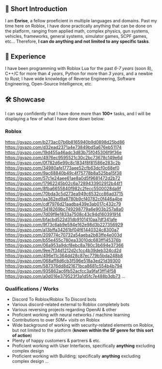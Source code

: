 ## 👋 Short Introduction
I am **Enrise**, a fellow proeficient in multiple languages and domains.
Past my time here on Roblox, I have done practically anything that can be done on the platform, ranging from applied math, complex physics, gun systems, vehicles, frameworks, general systems, simulator games, SCPF games, etc...
Therefore, **I can do anything and not limited to any specific tasks**.

## 🌟 Experience
I have been programming with Roblox Lua for the past *6-7 years* (soon 8), C++/C for more than *4 years*, Python for more than *3 years*, and a newbie to Rust; I have wide knowledge of Reverse Engineering, Software Engineering, Open-Source Intelligence, etc.

## 🛠 Showcase
I can say confidently that I have done more than **100+** tasks, and I will be displaying a few of what I have done down below:

### Roblox
https://gyazo.com/b273ac07b6b8165940b9d0898d25bd86
https://gyazo.com/d32ead2371a4e73849bd5a676eb51174
https://gyazo.com/19d455a46adc3d83b75f045306f9f36e
https://gyazo.com/4976ec9595521c30c2bc73678c149e6d
https://gyazo.com/0f782d6e99c8c1834f8f81586e283c2b
https://gyazo.com/34980afe1773aee52cfb63dcf0c68ef0
https://gyazo.com/9ac68840b49c4f75778b8a525ba15f38
https://gyazo.com/57c1e24aee61ae8a0d5f9681472d2b72
https://gyazo.com/17962245b02c6a7289433902912b44f1
https://gyazo.com/8fba6655840f982c2fecc5500028da9f
https://gyazo.com/70bda3c5d273ea949c6532cc86ad3715
https://gyazo.com/aa362ed9a8780b9cf40782c0f446a4be
https://gyazo.com/cdf7976d21aadba439e3ab017c432c79
https://gyazo.com/3418269bc749298779a6e903b257a8a0
https://gyazo.com/7d09f9e1833a7508c43c94d160391914
https://gyazo.com/bfacbd522d31db9101410aa7df341afe
https://gyazo.com/9f73c6ab9e594e162e98d3b227356929
https://gyazo.com/a13bffa34261bf04f61440324c8300a7
https://gyazo.com/209774c70732a54aeba2b83ffe4e003d
https://gyazo.com/b55e455c780ea33010dc683ff145376b
https://gyazo.com/06a953a9dcf8ebc8a780c3b694e37366
https://gyazo.com/9ee7f34d1212d2c1cc4b39deb324cd2d
https://gyazo.com/496e11c364dd28c87ec779b5bda248b8
https://gyazo.com/068aff8d6cb3f596e518a3ed21d39300
https://gyazo.com/587376dd8d21671bca8681c554b4b794
https://gyazo.com/935862ac6fb52acfcc3a9faf3ff14f58
https://gyazo.com/a0d016e379523f3a1d5fc7e488b3db73
...

### Qualifications / Works
- Discord To Roblox/Roblox To Discord bots
- Various discord-related external to Roblox completely bots
- Various reversing projects regarding OpenAI & other
- Proficient working with neural networks / machine learning
- Contributions to over *50M+ visits* on Roblox
- Wide background of working with security-related elements on Roblox, but not limited to the platform (**known within the SF genre for this sort of action**)
- Plenty of happy customers & partners & etc.
- Proficient working with User Interfaces, specifically **anything** excluding complex design
- Proficient working with Building; specifically **anything** excluding complex design
...
